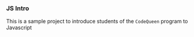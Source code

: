 ### JS Intro

This is a sample project to introduce students of the `CodeQueen` program to Javascript